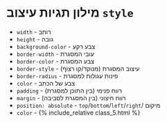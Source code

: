 # מילון תגיות עיצוב `style`
- `width` - רוחב
- `height` - גובה
- `background-color` - צבע רקע
- `border-width` - עובי המסגרת
- `border-color` - צבע המסגרת
- `border-style` - עיצוב המסגרת (מנוקד/קו רצוף)
- `border-radius` - פינות עגולות למסגרת
- `color` - צבע של הכתב
- `padding` - רווח פנימי (בין התוכן למסגרת)
- `margin` - רווח חיצוני (בין המסגרת לסביבה)
- `position: absolute` -  `top`/`bottom`/`left`/`right`/ מיקום
- `color` - {% include_relative class_5.html %}